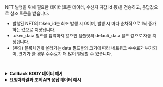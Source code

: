 NFT 발행을 위해 필요한 데이터(토큰 데이터, 수신자 지갑 id 등)을 전송하고, 응답값으로 참조 토큰을 받습니다.
- 발행된 NFT의 token_id는 최초 발행 시 0이며, 발행 시 마다 순차적으로 1씩 증가하는 값으로 지정됩니다.
- token_data 필드를 입력하지 않으면 템플릿의 default_data 필드 값으로 자동 지정됩니다.
- (주의) 블록체인에 올라가는 data 필드들의 크기에 따라 네트워크 수수료가 부가되며, 크기가 클 경우 수수료가 더 많이 발생할 수 있습니다.
<p><br/></p>

<details>
  <summary><b>Callback BODY 데이터 예시</b></summary>

  ```plaintext
  # token_id 필드는 발행된 NFT 토큰의 식별자이며 NFT 토큰을 사용하는 API에서 필요합니다. 
  {
    "request_id": "87e1afbe-9944-4733-a55b-07043cf7db42",
    "status": "COMPLETE",
    "results": {
      "token_id": 12,
      "transaction_hash": "0x78f4d7063397dd71639a7877876af7f161518679cb8f9df5ac75b1e3e37dac62",
      "transaction_gas_used": 243122,
      "requested_at": "2024-07-16T23:11:20+09:00",
      "finished_at": "2024-07-17T08:11:24+09:00"
    },
  }
  ```
</details>

<details>
  <summary><b>요청처리결과 조회 API 응답 데이터 예시</b></summary>

  ```plaintext
  # token_id 필드는 발행된 NFT 토큰의 식별자이며 NFT 토큰을 사용하는 API에서 필요합니다. 
  {
    "code": "20000",
    "message": "SUCCESS",
    "request_id": "87e1afbe-9944-4733-a55b-07043cf7db42",
    "status": "COMPLETE",
    "results": {
      "token_id": 12,
      "transaction_hash": "0x78f4d7063397dd71639a7877876af7f161518679cb8f9df5ac75b1e3e37dac62",
      "transaction_gas_used": 243122,
      "requested_at": "2024-07-16T23:11:20+09:00",
      "finished_at": "2024-07-17T08:11:25+09:00"
    }
  }
  ```
</details>
